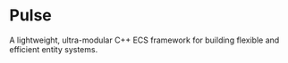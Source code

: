 # Pulse
A lightweight, ultra-modular C++ ECS framework for building flexible and efficient entity systems.
